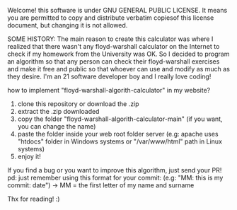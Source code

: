 Welcome! this software is under GNU GENERAL PUBLIC LICENSE. It means you are permitted to copy and distribute verbatim copiesof this license document, but changing it is not allowed.

SOME HISTORY:
The main reason to create this calculator was where I realized that there wasn't any floyd-warshall calculator on the Internet to check if my homework from the University was OK. So I decided to program an algorithm so that any person can check their floyd-warshall exercises and make it free and public so that whoever can use and modify as much as they desire. I'm an 21 software developer boy and I really love coding!

how to implement "floyd-warshall-algorith-calculator" in my website?
1) clone this repository or download the .zip
2) extract the .zip downloaded
3) copy the folder "floyd-warshall-algorith-calculator-main" (if you want, you can change the name)
4) paste the folder inside your web root folder server (e.g: apache uses "htdocs" folder in Windows systems or "/var/www/html" path in Linux systems)
5) enjoy it!

If you find a bug or you want to improve this algorithm, just send your PR!
pd: just remember using this format for your commit: (e.g: "MM: this is my commit: date") -> MM = the first letter of my name and surname

Thx for reading! :)
